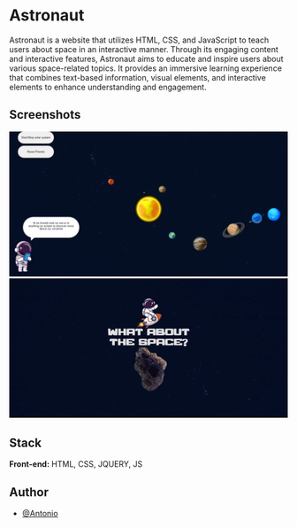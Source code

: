 
# Astronaut
Astronaut is a website that utilizes HTML, CSS, and JavaScript to teach users about space in an interactive manner. Through its engaging content and interactive features, Astronaut aims to educate and inspire users about various space-related topics. It provides an immersive learning experience that combines text-based information, visual elements, and interactive elements to enhance understanding and engagement.


## Screenshots

![example 1](https://github.com/AntonioSilvaVaz/astronaut/blob/main/assets/planets.png)
![example 2](https://github.com/AntonioSilvaVaz/astronaut/blob/main/assets/gif.gif)


## Stack

**Front-end:** HTML, CSS, JQUERY, JS

## Author

- [@Antonio](https://github.com/AntonioSilvaVaz)
